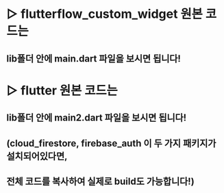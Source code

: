 # ▷ flutterflow_custom_widget 원본 코드는
## lib폴더 안에 main.dart 파일을 보시면 됩니다!

# ▷ flutter 원본 코드는
## lib폴더 안에 main2.dart 파일을 보시면 됩니다!
## (cloud_firestore, firebase_auth 이 두 가지 패키지가 설치되어있다면,
##  전체 코드를 복사하여 실제로 build도 가능합니다!)
